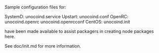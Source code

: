 Sample configuration files for:

SystemD: unocoind.service
Upstart: unocoind.conf
OpenRC:  unocoind.openrc
         unocoind.openrcconf
CentOS:  unocoind.init

have been made available to assist packagers in creating node packages here.

See doc/init.md for more information.
